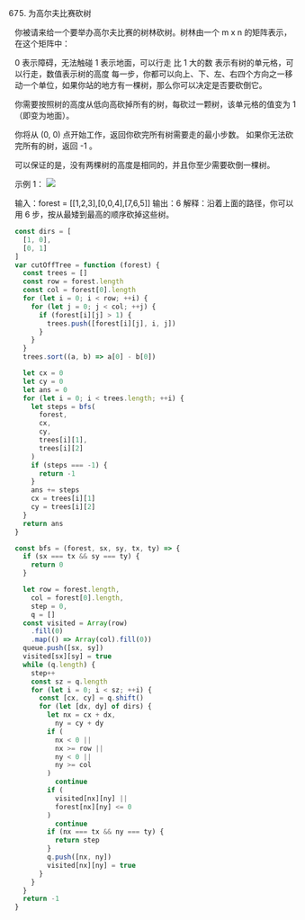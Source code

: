 675. 为高尔夫比赛砍树

你被请来给一个要举办高尔夫比赛的树林砍树。树林由一个 m x n 的矩阵表示， 在这个矩阵中：

0 表示障碍，无法触碰
1 表示地面，可以行走
比 1 大的数 表示有树的单元格，可以行走，数值表示树的高度
每一步，你都可以向上、下、左、右四个方向之一移动一个单位，如果你站的地方有一棵树，那么你可以决定是否要砍倒它。

你需要按照树的高度从低向高砍掉所有的树，每砍过一颗树，该单元格的值变为 1（即变为地面）。

你将从 (0, 0) 点开始工作，返回你砍完所有树需要走的最小步数。 如果你无法砍完所有的树，返回 -1 。

可以保证的是，没有两棵树的高度是相同的，并且你至少需要砍倒一棵树。

示例 1：
![](https://assets.leetcode.com/uploads/2020/11/26/trees1.jpg)

输入：forest = [[1,2,3],[0,0,4],[7,6,5]]
输出：6
解释：沿着上面的路径，你可以用 6 步，按从最矮到最高的顺序砍掉这些树。

```js
const dirs = [
  [1, 0],
  [0, 1]
]
var cutOffTree = function (forest) {
  const trees = []
  const row = forest.length
  const col = forest[0].length
  for (let i = 0; i < row; ++i) {
    for (let j = 0; j < col; ++j) {
      if (forest[i][j] > 1) {
        trees.push([forest[i][j], i, j])
      }
    }
  }
  trees.sort((a, b) => a[0] - b[0])

  let cx = 0
  let cy = 0
  let ans = 0
  for (let i = 0; i < trees.length; ++i) {
    let steps = bfs(
      forest,
      cx,
      cy,
      trees[i][1],
      trees[i][2]
    )
    if (steps === -1) {
      return -1
    }
    ans += steps
    cx = trees[i][1]
    cy = trees[i][2]
  }
  return ans
}

const bfs = (forest, sx, sy, tx, ty) => {
  if (sx === tx && sy === ty) {
    return 0
  }

  let row = forest.length,
    col = forest[0].length,
    step = 0,
    q = []
  const visited = Array(row)
    .fill(0)
    .map(() => Array(col).fill(0))
  queue.push([sx, sy])
  visited[sx][sy] = true
  while (q.length) {
    step++
    const sz = q.length
    for (let i = 0; i < sz; ++i) {
      const [cx, cy] = q.shift()
      for (let [dx, dy] of dirs) {
        let nx = cx + dx,
          ny = cy + dy
        if (
          nx < 0 ||
          nx >= row ||
          ny < 0 ||
          ny >= col
        )
          continue
        if (
          visited[nx][ny] ||
          forest[nx][ny] <= 0
        )
          continue
        if (nx === tx && ny === ty) {
          return step
        }
        q.push([nx, ny])
        visited[nx][ny] = true
      }
    }
  }
  return -1
}
```
